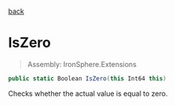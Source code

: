 ﻿

[back](/IronSphere.Extensions/LongExtension)

# IsZero

> Assembly: IronSphere.Extensions

```csharp
public static Boolean IsZero(this Int64 this)
```

Checks whether the actual value is equal to zero.

 
